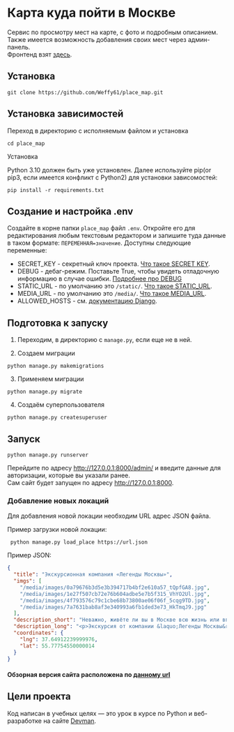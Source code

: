 # Карта куда пойти в Москве

Сервис по просмотру мест на карте, с фото и подробным описанием. Также имеется возможность 
добавления своих мест через админ-панель.  
Фронтенд взят [здесь](https://github.com/devmanorg/where-to-go-frontend/).

## Установка

```commandline
git clone https://github.com/Weffy61/place_map.git
```

## Установка зависимостей

Переход в директорию с исполняемым файлом и установка

```commandline
cd place_map
```

Установка

Python 3.10 должен быть уже установлен. Далее используйте pip(or pip3, если имеется конфликт с Python2) 
для установки зависомостей:

```commandline
pip install -r requirements.txt
```

## Создание и настройка .env

Создайте в корне папки `place_map` файл `.env`. Откройте его для редактирования любым текстовым редактором и запишите 
туда данные в таком формате: `ПЕРЕМЕННАЯ=значение`.
Доступны следующие переменные:
- SECRET_KEY - секретный ключ проекта. [Что такое SECRET KEY](https://docs.djangoproject.com/en/4.2/ref/settings/#std-setting-SECRET_KEY). 
- DEBUG - дебаг-режим. Поставьте True, чтобы увидеть отладочную информацию в случае ошибки. [Подробнее про DEBUG](https://docs.djangoproject.com/en/4.2/ref/settings/#debug)
- STATIC_URL - по умолчанию это `/static/`. [Что такое STATIC_URL](https://docs.djangoproject.com/en/3.0/ref/settings/#std:setting-STATIC_URL).
- MEDIA_URL - по умолчанию это `/media/`. [Что такое MEDIA_URL](https://docs.djangoproject.com/en/3.0/ref/settings/#std:setting-MEDIA_URL).
- ALLOWED_HOSTS - см. [документацию Django](https://docs.djangoproject.com/en/3.1/ref/settings/#allowed-hosts).


## Подготовка к запуску

1. Переходим, в директорию с `manage.py`, если еще не в ней.

2. Создаем миграции

```commandline
python manage.py makemigrations
```

3. Применяем миграции

```commandline
python manage.py migrate
```

4. Создаём суперпользователя

```commandline
python manage.py createsuperuser
```

## Запуск


```commandline
python manage.py runserver
```

Перейдите по адресу http://127.0.0.1:8000/admin/ и введите данные для авторизации, которые вы указали ранее.  
Сам сайт будет запущен по адресу http://127.0.0.1:8000.


### Добавление новых локаций

Для добавления новой локации необходим URL адрес JSON файла.

Пример загрузки новой локации:
```commandline
 python manage.py load_place https://url.json
```

Пример JSON:

```json
{
  "title": "Экскурсионная компания «Легенды Москвы»",
  "imgs": [
    "/media/images/0a79676b3d5e3b394717b4bf2e610a57_tQpfGA8.jpg",
    "/media/images/1e27f507cb72e76b604adbe5e7b5f315_VhYO2Ul.jpg",
    "/media/images/4f793576c79c1cbe68b73800ae06f06f_5cqg9TD.jpg",
    "/media/images/7a7631bab8af3e340993a6fb1ded3e73_HkTmqJ9.jpg"
  ],
  "description_short": "Неважно, живёте ли вы в Москве всю жизнь или впервые оказались в столице, составить ёмкий, познавательный и впечатляющий маршрут по городу — творческая и непростая задача. И её с удовольствием берёт на себя экскурсионная компания «Легенды Москвы»!",
  "description_long": "<p>Экскурсия от компании &laquo;Легенды Москвы&raquo; &mdash; простой, удобный и приятный способ познакомиться с городом или освежить свои чувства к нему. Что выберете вы &mdash; классическую или необычную экскурсию, пешую прогулку или путешествие по городу на автобусе? Любые варианты можно скомбинировать в уникальный маршрут и создать собственную индивидуальную экскурсионную программу.</p>\r\n<p>Компания &laquo;Легенды Москвы&raquo; сотрудничает с аккредитованными экскурсоводами и тщательно следит за качеством экскурсий и сервиса. Автобусные экскурсии проводятся на комфортабельном современном транспорте. Для вашего удобства вы можете заранее забронировать конкретное место в автобусе &mdash; это делает посадку организованной и понятной.</p>\r\n<p>По любым вопросам вы можете круглосуточно обратиться по телефонам горячей линии.</p>\r\n<p>Подробности узнавайте <a class=\"\\&quot;external-link\\&quot;\" href=\"\\&quot;https:/moscowlegends.ru\" target=\"\\&quot;_blank\\&quot;\">на сайте</a>. За обновлениями удобно следить <a class=\"\\&quot;external-link\\&quot;\" href=\"\\&quot;https:/vk.com/legends_of_moscow\" target=\"\\&quot;_blank\\&quot;\">&laquo;ВКонтакте&raquo;</a>, <a class=\"\\&quot;external-link\\&quot;\" href=\"\\&quot;https:/www.facebook.com/legendsofmoscow?ref=bookmarks\" target=\"\\&quot;_blank\\&quot;\">в Facebook</a>.</p>",
  "coordinates": {
    "lng": 37.64912239999976,
    "lat": 55.77754550000014
  }
}
```

#### Обзорная версия сайта расположена по [данному url](https://weffy.pythonanywhere.com/)

## Цели проекта

Код написан в учебных целях — это урок в курсе по Python и веб-разработке на сайте [Devman](https://dvmn.org).